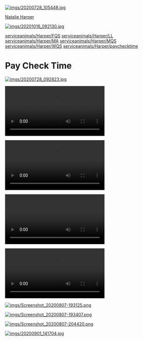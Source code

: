 
<link rel="prerender" href="https://serviceanimals.github.io/Harper/">

[![imgs/20200728_105448.jpg](https://github.com/serviceanimals/Harper/raw/master/imgs/20200728_105448.jpg)](https://github.com/serviceanimals/Harper/raw/master/imgs/20200728_105448.jpg)

[Natalie Harper](https://serviceanimals.github.io/Harper/)

[![imgs/20201016_092130.jpg](https://github.com/serviceanimals/Harper/raw/master/imgs/20201016_092130.jpg)](https://github.com/serviceanimals/Harper/raw/master/imgs/20201016_092130.jpg)

[serviceanimals/](https://serviceanimals.github.io/)[Harper/](https://serviceanimals.github.io/Harper)[FQS](FQS.md)
[serviceanimals/](https://serviceanimals.github.io/)[Harper/](https://serviceanimals.github.io/Harper)[LL](LL.md)
[serviceanimals/](https://serviceanimals.github.io/)[Harper/](https://serviceanimals.github.io/Harper)[MA](MA.md)
[serviceanimals/](https://serviceanimals.github.io/)[Harper/](https://serviceanimals.github.io/Harper)[MQS](MQS.md)
[serviceanimals/](https://serviceanimals.github.io/)[Harper/](https://serviceanimals.github.io/Harper)[WQS](WQS.md)
[serviceanimals/](https://serviceanimals.github.io/)[Harper/](https://serviceanimals.github.io/Harper)[paychecktime](paychecktime.md)

# Pay Check Time

[![imgs/20200728_092823.jpg](https://github.com/serviceanimals/Harper/raw/master/imgs/20200728_092823.jpg)](https://github.com/serviceanimals/Harper/raw/master/imgs/20200728_092823.jpg)

<video src = "imgs/vids/20200814_142329.mp4" controls width="328"> Your browser does not support embedded video through HTML5.  </video>

<video src = "imgs/vids/20200505_152314.mp4" controls width="328"> Your browser does not support embedded video through HTML5.  </video>

<video src = "imgs/vids/20200505_153530.mp4" controls width="328"> Your browser does not support embedded video through HTML5.  </video>

<video src = "imgs/vids/20200515_184319.mp4" controls width="328"> Your browser does not support embedded video through HTML5.  </video>

<!-- [![Harper freeway](https://github.com/serviceanimals/Harper/raw/master/imgs/Screenshot_20221013-211722.png)](https://github.com/serviceanimals/Harper/raw/master/imgs/vids/20200814_142329.mp4)
Please tap the picture above in order to download a short video.  -->

[![imgs/Screenshot_20200807-193125.png](https://github.com/serviceanimals/Harper/raw/master/imgs/Screenshot_20200807-193125.png)](https://github.com/serviceanimals/Harper/raw/master/imgs/Screenshot_20200807-193125.png)

[![imgs/Screenshot_20200807-193407.png](https://github.com/serviceanimals/Harper/raw/master/imgs/Screenshot_20200807-193407.png)](https://github.com/serviceanimals/Harper/raw/master/imgs/Screenshot_20200807-193407.png)

[![imgs/Screenshot_20200807-204420.png](https://github.com/serviceanimals/Harper/raw/master/imgs/Screenshot_20200807-204420.png)](https://github.com/serviceanimals/Harper/raw/master/imgs/Screenshot_20200807-204420.png)

[![imgs/20200901_141704.jpg](https://github.com/serviceanimals/Harper/raw/master/imgs/20200901_141704.jpg)](https://github.com/serviceanimals/Harper/raw/master/imgs/20200901_141704.jpg)

<!-- [![Harper freeway](https://raw.githubusercontent.com/serviceanimals/Harper/master/imgs/Screenshot_20221013-211722.png)](https://raw.githubusercontent.com/serviceanimals/Harper/master/imgs/vids/20200814_142329.mp4)

[Issues at this repository](https://github.com/serviceanimals/Harper/issues)

[Pulls at this repository](https://github.com/serviceanimals/Harper/pulls)

Harper paychecktime.md EF -->
